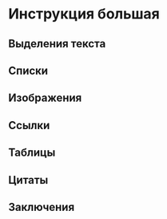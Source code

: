 # Инструкция большая
## Выделения текста
## Списки
## Изображения
## Ссылки
## Таблицы
## Цитаты
## Заключения